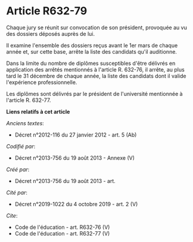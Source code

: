 # Article R632-79

Chaque jury se réunit sur convocation de son président, provoquée au vu des dossiers déposés auprès de lui. 

Il examine l'ensemble des dossiers reçus avant le 1er mars de chaque année et, sur cette base, arrête la liste des candidats
qu'il auditionne. 

Dans la limite du nombre de diplômes susceptibles d'être délivrés en application des arrêtés mentionnés à l'article R.
632-76, il arrête, au plus tard le 31 décembre de chaque année, la liste des candidats dont il valide l'expérience
professionnelle. 

Les diplômes sont délivrés par le président de l'université mentionnée à l'article R. 632-77.

**Liens relatifs à cet article**

_Anciens textes_:

  - Décret n°2012-116 du 27 janvier 2012 - art. 5 (Ab)

_Codifié par_:

  - Décret n°2013-756 du 19 août 2013 -  Annexe (V)

_Créé par_:

  - Décret n°2013-756 du 19 août 2013 - art.

_Cité par_:

  - Décret n°2019-1022 du 4 octobre 2019 - art. 2 (V)

_Cite_:

  - Code de l'éducation - art. R632-76 (V)
  - Code de l'éducation - art. R632-77 (V)
